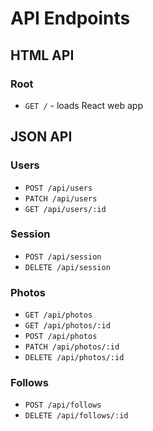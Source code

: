 # API Endpoints

## HTML API

### Root

- `GET /` - loads React web app

## JSON API

### Users

- `POST /api/users`
- `PATCH /api/users`
- `GET /api/users/:id`  

### Session

- `POST /api/session`
- `DELETE /api/session`

### Photos

- `GET /api/photos`
- `GET /api/photos/:id`
- `POST /api/photos`
- `PATCH /api/photos/:id`
- `DELETE /api/photos/:id`

### Follows

- `POST /api/follows`
- `DELETE /api/follows/:id`
